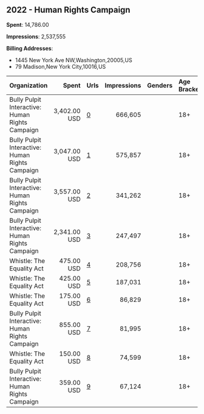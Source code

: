 ## 2022 - Human Rights Campaign 
**Spent**: 14,786.00

**Impressions**: 2,537,555

**Billing Addresses**: 
- 1445 New York Ave NW,Washington,20005,US
- 79 Madison,New York City,10016,US

|Organization|Spent|Urls|Impressions|Genders|Age Brackets|Country Codes|Billing Addresses|
|:---|---:|:---|---:|:---|:---|:---|:---|
|Bully Pulpit Interactive: Human Rights Campaign|3,402.00 USD|[0](https://www.snap.com/political-ads/asset/dc504ba87c1b72ccfe9eca32843b55d96ced94763223b580040eddbf61095523?mediaType=mp4)|666,605||18+|united states|"1445 New York Ave NW,Washington,20005,US"|
|Bully Pulpit Interactive: Human Rights Campaign|3,047.00 USD|[1](https://www.snap.com/political-ads/asset/bc51369b4260fc7cd3d3148eaf142bba7c110d50ba9356d450a886835cc5512c?mediaType=mp4)|575,857||18+|united states|"1445 New York Ave NW,Washington,20005,US"|
|Bully Pulpit Interactive: Human Rights Campaign|3,557.00 USD|[2](https://www.snap.com/political-ads/asset/dc504ba87c1b72ccfe9eca32843b55d96ced94763223b580040eddbf61095523?mediaType=mp4)|341,262||18+|united states|"1445 New York Ave NW,Washington,20005,US"|
|Bully Pulpit Interactive: Human Rights Campaign|2,341.00 USD|[3](https://www.snap.com/political-ads/asset/bc51369b4260fc7cd3d3148eaf142bba7c110d50ba9356d450a886835cc5512c?mediaType=mp4)|247,497||18+|united states|"1445 New York Ave NW,Washington,20005,US"|
|Whistle: The Equality Act|475.00 USD|[4](https://www.snap.com/political-ads/asset/86adf6fc2b0cb11001fc7d78dce7f9778f44af7939da331bf4e3ff5a3edf630f?mediaType=mp4)|208,756||18+|united states|"79 Madison,New York City,10016,US"|
|Whistle: The Equality Act|425.00 USD|[5](https://www.snap.com/political-ads/asset/51fea2763734f509e4a881d99b18bab011985a28e75cdee4df09fd7572ba1596?mediaType=mp4)|187,031||18+|united states|"79 Madison,New York City,10016,US"|
|Whistle: The Equality Act|175.00 USD|[6](https://www.snap.com/political-ads/asset/6f0fe5405e85e3cf4dfdeeae58ab7782568b66371db1721c1a8134f98bbf3fc8?mediaType=mp4)|86,829||18+|united states|"79 Madison,New York City,10016,US"|
|Bully Pulpit Interactive: Human Rights Campaign|855.00 USD|[7](https://www.snap.com/political-ads/asset/56239c4a8aa3fec5a21a9632bcc7c0b2c47225aa22449562967311143ad777fd?mediaType=jpg)|81,995||18+|united states|"1445 New York Ave NW,Washington,20005,US"|
|Whistle: The Equality Act|150.00 USD|[8](https://www.snap.com/political-ads/asset/7435fb462f4bcca50950fe6ef75d05f3319ee9e2e5dd683c2c2d5d8a8cc760b1?mediaType=mp4)|74,599||18+|united states|"79 Madison,New York City,10016,US"|
|Bully Pulpit Interactive: Human Rights Campaign|359.00 USD|[9](https://www.snap.com/political-ads/asset/56239c4a8aa3fec5a21a9632bcc7c0b2c47225aa22449562967311143ad777fd?mediaType=jpg)|67,124||18+|united states|"1445 New York Ave NW,Washington,20005,US"|
